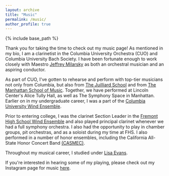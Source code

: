 ```yaml
---
layout: archive
title: "Music"
permalink: /music/
author_profile: true
---
```


{% include base_path %}

Thank you for taking the time to check out my music page! As mentioned in my bio, I am a clarinetist in the Columbia University Orchestra (CUO) and Columbia University Bach Society. I have been fortunate enough to work closely with Maestro [Jeffrey Milarsky](https://cuo.music.columbia.edu/jeffrey-milarsky) as both an orchestral musician and an aspiring conductor. 

As part of CUO, I've gotten to rehearse and perform with top-tier musicians not only from Columbia, but also from [The Juilliard School](https://www.juilliard.edu/) and from [The Manhattan School of Music](https://www.msmnyc.edu/). Together, we have performed at Lincoln Center's Alice Tully Hall, as well as The Symphony Space in Manhattan. Earlier on in my undergraduate career, I was a part of the [Columbia University Wind Ensemble](https://www.cc-seas.columbia.edu/student-group/wind-ensemble).

Prior to entering college, I was the clarinet Section Leader in the [Fremont High School Wind Ensemble](https://www.fremontinstrumentalmusic.org/groups/wind-ensemble) and also played principal clarinet whenever we had a full symphony orchestra. I also had the opportunity to play in chamber groups, pit orchestras, and as a soloist during my time at FHS. I also performed in a number of honor ensembles, including the California All-State Honor Concert Band [(CASMEC)](https://calmusiced.com/).

Throughout my musical career, I studied under [Lisa Evans](https://themusicschool.org/faculty/#lisaevans). 

If you're interested in hearing some of my playing, please check out my Instagram page for music [here](https://www.instagram.com/peachyclarinetist/).
